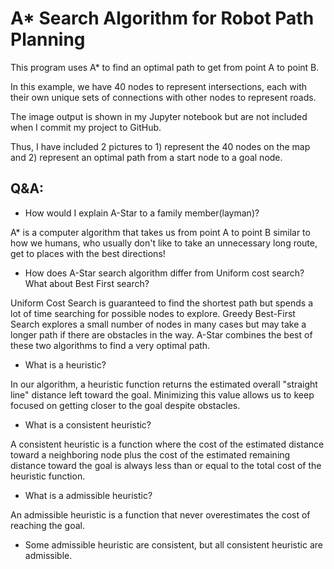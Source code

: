# A* Search Algorithm for Robot Path Planning

This program uses A* to find an optimal path to get from point A to point B.

In this example, we have 40 nodes to represent intersections, each with their own unique sets of connections with other nodes to represent roads.

The image output is shown in my Jupyter notebook but are not included when I commit my project to GitHub.

Thus, I have included 2 pictures to 1) represent the 40 nodes on the map and 2) represent an optimal path from a start node to a goal node.

## Q&A:

 - How would I explain A-Star to a family member(layman)?

A* is a computer algorithm that takes us from point A to point B similar to how we humans, who usually don't like to take an unnecessary long route, get to places with the best directions!

- How does A-Star search algorithm differ from Uniform cost search? What about Best First search?

Uniform Cost Search is guaranteed to find the shortest path but spends a lot of time searching for possible nodes to explore. Greedy Best-First Search explores a small number of nodes in many cases but may take a longer path if there are obstacles in the way. A-Star combines the best of these two algorithms to find a very optimal path.

- What is a heuristic?

In our algorithm, a heuristic function returns the estimated overall "straight line" distance left toward the goal. Minimizing this value allows us to keep focused on getting closer to the goal despite obstacles.

- What is a consistent heuristic?

A consistent heuristic is a function where the cost of the estimated distance toward a neighboring node plus the cost of the estimated remaining distance toward the goal is always less than or equal to the total cost of the heuristic function.

- What is a admissible heuristic?

An admissible heuristic is a function that never overestimates the cost of reaching the goal.

- Some admissible heuristic are consistent, but all consistent heuristic are admissible.
